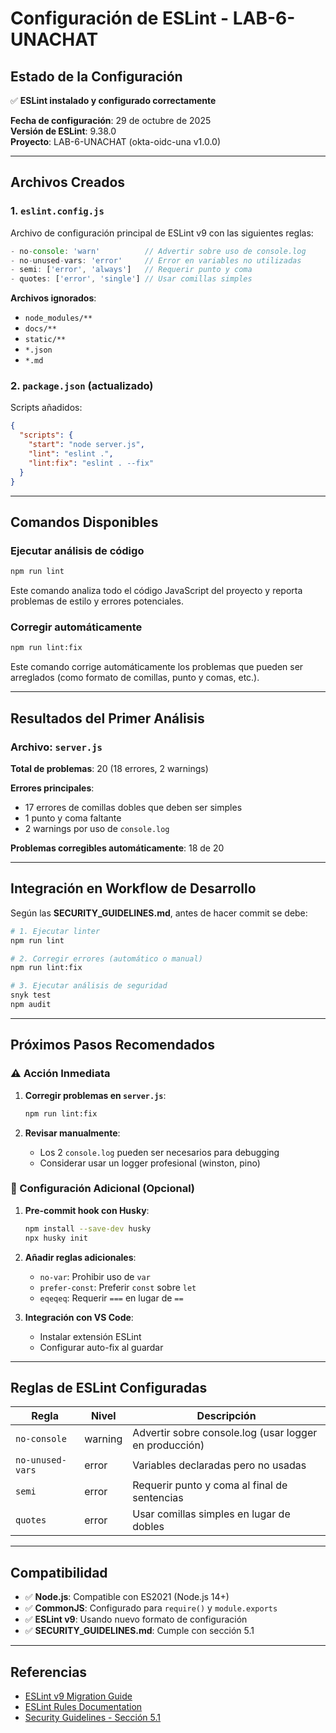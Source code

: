 # Configuración de ESLint - LAB-6-UNACHAT

## Estado de la Configuración

✅ **ESLint instalado y configurado correctamente**

**Fecha de configuración**: 29 de octubre de 2025  
**Versión de ESLint**: 9.38.0  
**Proyecto**: LAB-6-UNACHAT (okta-oidc-una v1.0.0)

---

## Archivos Creados

### 1. `eslint.config.js`

Archivo de configuración principal de ESLint v9 con las siguientes reglas:

```javascript
- no-console: 'warn'          // Advertir sobre uso de console.log
- no-unused-vars: 'error'     // Error en variables no utilizadas
- semi: ['error', 'always']   // Requerir punto y coma
- quotes: ['error', 'single'] // Usar comillas simples
```

**Archivos ignorados**:
- `node_modules/**`
- `docs/**`
- `static/**`
- `*.json`
- `*.md`

### 2. `package.json` (actualizado)

Scripts añadidos:

```json
{
  "scripts": {
    "start": "node server.js",
    "lint": "eslint .",
    "lint:fix": "eslint . --fix"
  }
}
```

---

## Comandos Disponibles

### Ejecutar análisis de código

```bash
npm run lint
```

Este comando analiza todo el código JavaScript del proyecto y reporta problemas de estilo y errores potenciales.

### Corregir automáticamente

```bash
npm run lint:fix
```

Este comando corrige automáticamente los problemas que pueden ser arreglados (como formato de comillas, punto y comas, etc.).

---

## Resultados del Primer Análisis

### Archivo: `server.js`

**Total de problemas**: 20 (18 errores, 2 warnings)

**Errores principales**:
- 17 errores de comillas dobles que deben ser simples
- 1 punto y coma faltante
- 2 warnings por uso de `console.log`

**Problemas corregibles automáticamente**: 18 de 20

---

## Integración en Workflow de Desarrollo

Según las **SECURITY_GUIDELINES.md**, antes de hacer commit se debe:

```bash
# 1. Ejecutar linter
npm run lint

# 2. Corregir errores (automático o manual)
npm run lint:fix

# 3. Ejecutar análisis de seguridad
snyk test
npm audit
```

---

## Próximos Pasos Recomendados

### ⚠️ Acción Inmediata

1. **Corregir problemas en `server.js`**:
   ```bash
   npm run lint:fix
   ```

2. **Revisar manualmente**:
   - Los 2 `console.log` pueden ser necesarios para debugging
   - Considerar usar un logger profesional (winston, pino)

### 📝 Configuración Adicional (Opcional)

1. **Pre-commit hook con Husky**:
   ```bash
   npm install --save-dev husky
   npx husky init
   ```

2. **Añadir reglas adicionales**:
   - `no-var`: Prohibir uso de `var`
   - `prefer-const`: Preferir `const` sobre `let`
   - `eqeqeq`: Requerir `===` en lugar de `==`

3. **Integración con VS Code**:
   - Instalar extensión ESLint
   - Configurar auto-fix al guardar

---

## Reglas de ESLint Configuradas

| Regla | Nivel | Descripción |
|-------|-------|-------------|
| `no-console` | warning | Advertir sobre console.log (usar logger en producción) |
| `no-unused-vars` | error | Variables declaradas pero no usadas |
| `semi` | error | Requerir punto y coma al final de sentencias |
| `quotes` | error | Usar comillas simples en lugar de dobles |

---

## Compatibilidad

- ✅ **Node.js**: Compatible con ES2021 (Node.js 14+)
- ✅ **CommonJS**: Configurado para `require()` y `module.exports`
- ✅ **ESLint v9**: Usando nuevo formato de configuración
- ✅ **SECURITY_GUIDELINES.md**: Cumple con sección 5.1

---

## Referencias

- [ESLint v9 Migration Guide](https://eslint.org/docs/latest/use/configure/migration-guide)
- [ESLint Rules Documentation](https://eslint.org/docs/latest/rules/)
- [Security Guidelines - Sección 5.1](./SECURITY_GUIDELINES.md#51-uso-obligatorio-de-eslint)


